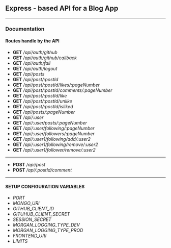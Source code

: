 ## Express - based API for a Blog App
---
### Documentation
#### Routes handle by the API
- **GET** */api/auth/github*
- **GET** */api/auth/github/callback*
- **GET** */api/auth/fail*
- **GET** */api/auth/logout*
- **GET** */api/posts*  
- **GET** */api/post/:postId*  
- **GET** */api/post/:postId/likes/:pageNumber*  
- **GET** */api/post/:postId/comments/:pageNumber*  
- **GET** */api/post/:postId/like*  
- **GET** */api/post/:postId/unlike*  
- **GET** */api/post/:postId/isliked*  
- **GET** */api/posts/:pageNumber*  
- **GET** */api/:user*  
- **GET** */api/:user/posts/:pageNumber*  
- **GET** */api/:user/following/:pageNumber*  
- **GET** */api/:user/followers/:pageNumber*  
- **GET** */api/:user1/following/add/:user2*  
- **GET** */api/:user1/following/remove/:user2*  
- **GET** */api/:user1/follower/remove/:user2*  
---
- **POST** */api/post*  
- **POST** */api/:postId/comment*  
---
#### SETUP CONFIGURATION VARIABLES
- *PORT*
- *MONGO_URI*
- *GITHUB_CLIENT_ID*
- *GITUHUB_CLIENT_SECRET*
- *SESSION_SECRET*
- *MORGAN_LOGGING_TYPE_DEV*
- *MORGAN_LOGGING_TYPE_PROD*
- *FRONTEND_URI*
- *LIMITS*